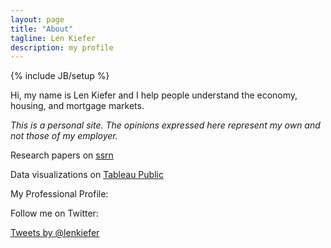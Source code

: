 ```yaml
---
layout: page
title: "About"
tagline: Len Kiefer
description: my profile
---
```

{% include JB/setup %}

Hi, my name is Len Kiefer and I help people understand the economy, housing, and mortgage markets.

_This is a personal site. The opinions expressed here represent my own and not those of my employer._

<span class="icon-scholar"></span> Research papers on [ssrn](https://papers.ssrn.com/sol3/cf_dev/AbsByAuth.cfm?per_id=1715442)

<span class="icon-dataviz"></span> Data visualizations on [Tableau Public](https://public.tableau.com/profile/leonard.kiefer)

<span class="icon-linkedin"></span> My Professional Profile:

<script src="//platform.linkedin.com/in.js" type="text/javascript"></script>
<script type="IN/MemberProfile" data-id="https://www.linkedin.com/pub/leonard-kiefer/31/753/511" data-format="inline" data-related="false"></script>

<span class="icon-twitter"></span> Follow me on Twitter:

<a class="twitter-timeline" href="https://twitter.com/lenkiefer" data-widget-id="633828299731546112">Tweets by @lenkiefer</a>
<script>!function(d,s,id){var js,fjs=d.getElementsByTagName(s)[0],p=/^http:/.test(d.location)?'http':'https';if(!d.getElementById(id)){js=d.createElement(s);js.id=id;js.src=p+"://platform.twitter.com/widgets.js";fjs.parentNode.insertBefore(js,fjs);}}(document,"script","twitter-wjs");</script>

